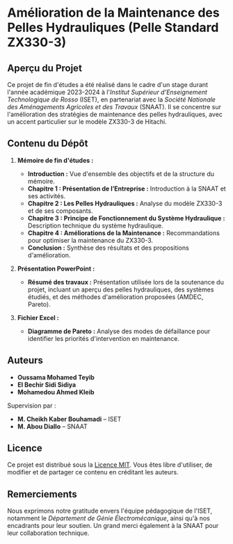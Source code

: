 # Amélioration de la Maintenance des Pelles Hydrauliques (Pelle Standard ZX330-3)

## Aperçu du Projet
Ce projet de fin d'études a été réalisé dans le cadre d'un stage durant l'année académique 2023-2024 à l'*Institut Supérieur d’Enseignement Technologique de Rosso* (ISET), en partenariat avec la *Société Nationale des Aménagements Agricoles et des Travaux* (SNAAT). Il se concentre sur l'amélioration des stratégies de maintenance des pelles hydrauliques, avec un accent particulier sur le modèle ZX330-3 de Hitachi.

## Contenu du Dépôt
1. **Mémoire de fin d'études :**
   - **Introduction :** Vue d'ensemble des objectifs et de la structure du mémoire.
   - **Chapitre 1 : Présentation de l’Entreprise :** Introduction à la SNAAT et ses activités.
   - **Chapitre 2 : Les Pelles Hydrauliques :** Analyse du modèle ZX330-3 et de ses composants.
   - **Chapitre 3 : Principe de Fonctionnement du Système Hydraulique :** Description technique du système hydraulique.
   - **Chapitre 4 : Améliorations de la Maintenance :** Recommandations pour optimiser la maintenance du ZX330-3.
   - **Conclusion :** Synthèse des résultats et des propositions d'amélioration.

2. **Présentation PowerPoint :**
   - **Résumé des travaux :** Présentation utilisée lors de la soutenance du projet, incluant un aperçu des pelles hydrauliques, des systèmes étudiés, et des méthodes d'amélioration proposées (AMDEC, Pareto).
   
3. **Fichier Excel :**
   - **Diagramme de Pareto :** Analyse des modes de défaillance pour identifier les priorités d'intervention en maintenance.

## Auteurs
- **Oussama Mohamed Teyib**
- **El Bechir Sidi Sidiya**
- **Mohamedou Ahmed Kleib**

Supervision par :
- **M. Cheikh Kaber Bouhamadi** – ISET
- **M. Abou Diallo** – SNAAT

## Licence
Ce projet est distribué sous la [Licence MIT](LICENSE). Vous êtes libre d'utiliser, de modifier et de partager ce contenu en créditant les auteurs.

## Remerciements
Nous exprimons notre gratitude envers l'équipe pédagogique de l'ISET, notamment le *Département de Génie Électromécanique*, ainsi qu'à nos encadrants pour leur soutien. Un grand merci également à la SNAAT pour leur collaboration technique.
